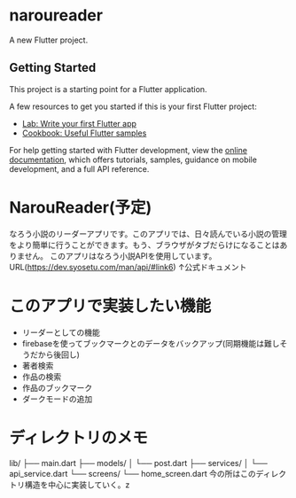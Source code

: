 # naroureader

A new Flutter project.

## Getting Started

This project is a starting point for a Flutter application.

A few resources to get you started if this is your first Flutter project:

- [Lab: Write your first Flutter app](https://docs.flutter.dev/get-started/codelab)
- [Cookbook: Useful Flutter samples](https://docs.flutter.dev/cookbook)

For help getting started with Flutter development, view the
[online documentation](https://docs.flutter.dev/), which offers tutorials,
samples, guidance on mobile development, and a full API reference.
# NarouReader(予定)
なろう小説のリーダーアプリです。このアプリでは、日々読んでいる小説の管理をより簡単に行うことができます。もう、ブラウザがタブだらけになることはありません。
このアプリはなろう小説APIを使用しています。
URL(https://dev.syosetu.com/man/api/#link6)
↑公式ドキュメント
# このアプリで実装したい機能
- リーダーとしての機能
- firebaseを使ってブックマークとのデータをバックアップ(同期機能は難しそうだから後回し)
- 著者検索
- 作品の検索
- 作品のブックマーク
- ダークモードの追加
# ディレクトリのメモ
lib/
├── main.dart
├── models/
│   └── post.dart
├── services/
│   └── api_service.dart
└── screens/
    └── home_screen.dart
今の所はこのディレクトリ構造を中心に実装していく。z

